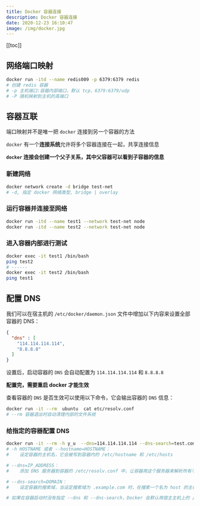 ```yaml
---
title: Docker 容器连接
description: Docker 容器连接
date: 2020-12-23 16:10:47
image: /img/docker.jpg
---
```


[[toc]]

## 网络端口映射

```bash
docker run -itd --name redis009 -p 6379:6379 redis
# 创建 redis 容器
# -p 主机端口:容器内部端口，默认 tcp，6379:6379/udp
# -P 随机映射到主机的高端口
```

## 容器互联

端口映射并不是唯一把 `docker` 连接到另一个容器的方法

`docker` 有一个**连接系统**允许将多个容器连接在一起，共享连接信息

**`docker` 连接会创建一个父子关系，其中父容器可以看到子容器的信息**

### 新建网络

```bash
docker network create -d bridge test-net
# -d, 指定 docker 网络类型, bridge | overlay
```

### 运行容器并连接至网络

```bash
docker run -itd --name test1 --network test-net node
docker run -itd --name test2 --network test-net node
```

### 进入容器内部进行测试

```bash
docker exec -it test1 /bin/bash
ping test2
# ------
docker exec -it test2 /bin/bash
ping test1
```

## 配置 DNS

我们可以在宿主机的 `/etc/docker/daemon.json` 文件中增加以下内容来设置全部容器的 DNS：

```json
{
  "dns" : [
    "114.114.114.114",
    "8.8.8.8"
  ]
}
```

设置后，启动容器的 `DNS` 会自动配置为 `114.114.114.114` 和 `8.8.8.8`

**配置完，需要重启 docker 才能生效**

查看容器的 `DNS` 是否生效可以使用以下命令，它会输出容器的 `DNS` 信息：

```bash
docker run -it --rm  ubuntu  cat etc/resolv.conf
# --rm 容器退出时自动清理内部的文件系统
```

### 给指定的容器配置 DNS

```bash
docker run -it --rm -h y_u  --dns=114.114.114.114 --dns-search=test.com ubuntu
# -h HOSTNAME 或者 --hostname=HOSTNAME：
#    设定容器的主机名，它会被写到容器内的 /etc/hostname 和 /etc/hosts

# --dns=IP_ADDRESS：
#    添加 DNS 服务器到容器的 /etc/resolv.conf 中，让容器用这个服务器来解析所有不在 /etc/hosts 中的主机名

# --dns-search=DOMAIN：
#    设定容器的搜索域，当设定搜索域为 .example.com 时，在搜索一个名为 host 的主机时，DNS 不仅搜索 host，还会搜索 host.example.com

# 如果在容器启动时没有指定 --dns 和 --dns-search，Docker 会默认用宿主主机上的 /etc/resolv.conf 来配置容器的 DNS
```